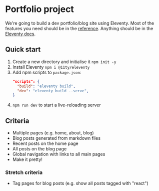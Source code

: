 # Portfolio project

We're going to build a dev portfolio/blog site using Eleventy. Most of the features you need should be in the [reference](/reference.md). Anything should be in the [Eleventy docs](https://11ty.dev/docs).

## Quick start

1. Create a new directory and initialise it `npm init -y`
1. Install Eleventy `npm i @11ty/eleventy`
1. Add npm scripts to `package.json`:
   ```json
   "scripts": {
     "build": "eleventy build",
     "dev": "eleventy build --serve",
   }
   ```
1. `npm run dev` to start a live-reloading server

## Criteria

- Multiple pages (e.g. home, about, blog)
- Blog posts generated from markdown files
- Recent posts on the home page
- All posts on the blog page
- Global navigation with links to all main pages
- Make it pretty!

### Stretch criteria

- Tag pages for blog posts (e.g. show all posts tagged with "react")
